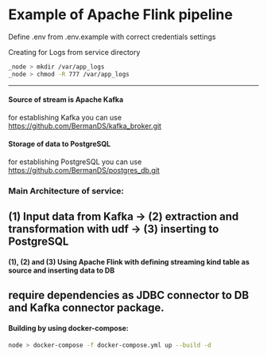 # Example of Apache Flink pipeline 

Define .env from .env.example with correct credentials settings

Creating for Logs from service directory

```bash
_node > mkdir /var/app_logs
_node > chmod -R 777 /var/app_logs
```
--------------------------------------------------------------------------------------------------
#### Source of stream is Apache Kafka
for establishing Kafka you can use https://github.com/BermanDS/kafka_broker.git

#### Storage of data to PostgreSQL
for establishing PostgreSQL you can use https://github.com/BermanDS/postgres_db.git

### Main Architecture of service:

## (1) Input data from Kafka ->  (2) extraction and transformation with udf ->  (3) inserting to PostgreSQL

#### (1), (2) and (3) Using Apache Flink with defining streaming kind table as source and inserting data to DB

require dependencies as JDBC connector to DB and Kafka connector package.
-------------------------------------------------------------------------------------------------------
#### Building by using docker-compose:

```bash
node > docker-compose -f docker-compose.yml up --build -d
```